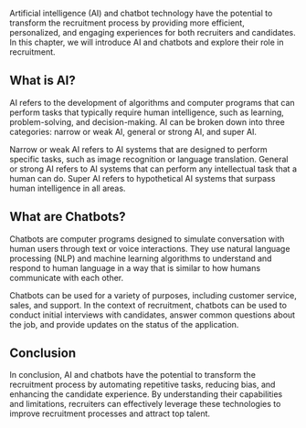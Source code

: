 
Artificial intelligence (AI) and chatbot technology have the potential to transform the recruitment process by providing more efficient, personalized, and engaging experiences for both recruiters and candidates. In this chapter, we will introduce AI and chatbots and explore their role in recruitment.

What is AI?
-----------

AI refers to the development of algorithms and computer programs that can perform tasks that typically require human intelligence, such as learning, problem-solving, and decision-making. AI can be broken down into three categories: narrow or weak AI, general or strong AI, and super AI.

Narrow or weak AI refers to AI systems that are designed to perform specific tasks, such as image recognition or language translation. General or strong AI refers to AI systems that can perform any intellectual task that a human can do. Super AI refers to hypothetical AI systems that surpass human intelligence in all areas.

What are Chatbots?
------------------

Chatbots are computer programs designed to simulate conversation with human users through text or voice interactions. They use natural language processing (NLP) and machine learning algorithms to understand and respond to human language in a way that is similar to how humans communicate with each other.

Chatbots can be used for a variety of purposes, including customer service, sales, and support. In the context of recruitment, chatbots can be used to conduct initial interviews with candidates, answer common questions about the job, and provide updates on the status of the application.

Conclusion
----------

In conclusion, AI and chatbots have the potential to transform the recruitment process by automating repetitive tasks, reducing bias, and enhancing the candidate experience. By understanding their capabilities and limitations, recruiters can effectively leverage these technologies to improve recruitment processes and attract top talent.
